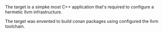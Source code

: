 
The target is a simpke most C++ application that's required to configure a hermetic llvm infrastructure.

The target was envented to build conan packages using configured the llvm toolchain.
